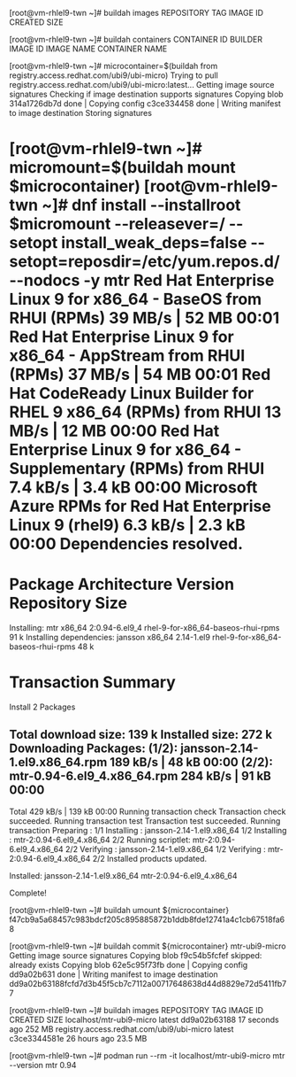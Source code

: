 [root@vm-rhlel9-twn ~]# buildah images
REPOSITORY   TAG   IMAGE ID   CREATED   SIZE

[root@vm-rhlel9-twn ~]# buildah containers
CONTAINER ID  BUILDER  IMAGE ID     IMAGE NAME                       CONTAINER NAME

[root@vm-rhlel9-twn ~]# microcontainer=$(buildah from registry.access.redhat.com/ubi9/ubi-micro)
Trying to pull registry.access.redhat.com/ubi9/ubi-micro:latest...
Getting image source signatures
Checking if image destination supports signatures
Copying blob 314a1726db7d done   |
Copying config c3ce334458 done   |
Writing manifest to image destination
Storing signatures

[root@vm-rhlel9-twn ~]# micromount=$(buildah mount $microcontainer)
[root@vm-rhlel9-twn ~]# dnf install --installroot $micromount --releasever=/ --setopt install_weak_deps=false --setopt=reposdir=/etc/yum.repos.d/ --nodocs -y mtr
Red Hat Enterprise Linux 9 for x86_64 - BaseOS from RHUI (RPMs)                       39 MB/s |  52 MB     00:01
Red Hat Enterprise Linux 9 for x86_64 - AppStream from RHUI (RPMs)                    37 MB/s |  54 MB     00:01
Red Hat CodeReady Linux Builder for RHEL 9 x86_64 (RPMs) from RHUI                    13 MB/s |  12 MB     00:00
Red Hat Enterprise Linux 9 for x86_64 - Supplementary (RPMs) from RHUI               7.4 kB/s | 3.4 kB     00:00
Microsoft Azure RPMs for Red Hat Enterprise Linux 9 (rhel9)                          6.3 kB/s | 2.3 kB     00:00
Dependencies resolved.
=====================================================================================================================
 Package            Architecture      Version                    Repository                                     Size
=====================================================================================================================
Installing:
 mtr                x86_64            2:0.94-6.el9_4             rhel-9-for-x86_64-baseos-rhui-rpms             91 k
Installing dependencies:
 jansson            x86_64            2.14-1.el9                 rhel-9-for-x86_64-baseos-rhui-rpms             48 k

Transaction Summary
=====================================================================================================================
Install  2 Packages

Total download size: 139 k
Installed size: 272 k
Downloading Packages:
(1/2): jansson-2.14-1.el9.x86_64.rpm                                                 189 kB/s |  48 kB     00:00
(2/2): mtr-0.94-6.el9_4.x86_64.rpm                                                   284 kB/s |  91 kB     00:00
---------------------------------------------------------------------------------------------------------------------
Total                                                                                429 kB/s | 139 kB     00:00
Running transaction check
Transaction check succeeded.
Running transaction test
Transaction test succeeded.
Running transaction
  Preparing        :                                                                                             1/1
  Installing       : jansson-2.14-1.el9.x86_64                                                                   1/2
  Installing       : mtr-2:0.94-6.el9_4.x86_64                                                                   2/2
  Running scriptlet: mtr-2:0.94-6.el9_4.x86_64                                                                   2/2
  Verifying        : jansson-2.14-1.el9.x86_64                                                                   1/2
  Verifying        : mtr-2:0.94-6.el9_4.x86_64                                                                   2/2
Installed products updated.

Installed:
  jansson-2.14-1.el9.x86_64                                 mtr-2:0.94-6.el9_4.x86_64

Complete!

[root@vm-rhlel9-twn ~]# buildah umount ${microcontainer}
f47cb9a5a68457c983bdcf205c895885872b1ddb8fde12741a4c1cb67518fa68

[root@vm-rhlel9-twn ~]# buildah commit ${microcontainer} mtr-ubi9-micro
Getting image source signatures
Copying blob f9c54b5fcfef skipped: already exists
Copying blob 62e5c95f73fb done   |
Copying config dd9a02b631 done   |
Writing manifest to image destination
dd9a02b63188fcfd7d3b45f5cb7c7112a00717648638d44d8829e72d5411fb77

[root@vm-rhlel9-twn ~]# buildah images
REPOSITORY                                  TAG      IMAGE ID       CREATED          SIZE
localhost/mtr-ubi9-micro                    latest   dd9a02b63188   17 seconds ago   252 MB
registry.access.redhat.com/ubi9/ubi-micro   latest   c3ce3344581e   26 hours ago     23.5 MB

[root@vm-rhlel9-twn ~]# podman run --rm -it localhost/mtr-ubi9-micro mtr --version
mtr 0.94